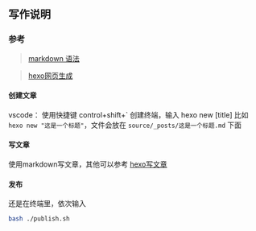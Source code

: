 ## 写作说明

### 参考

> [markdown 语法](https://www.runoob.com/markdown/md-tutorial.html)

> [hexo网页生成](https://hexo.io/zh-cn/docs/)

#### 创建文章

vscode： 使用快捷键 control+shift+\` 创建终端，输入 hexo new [title] 比如 `hexo new "这是一个标题"`，文件会放在 `source/_posts/这是一个标题.md` 下面

#### 写文章

使用markdown写文章，其他可以参考 [hexo写文章](https://hexo.io/zh-cn/docs/writing)

#### 发布

还是在终端里，依次输入

``` bash
bash ./publish.sh
```